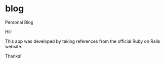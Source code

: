 # blog
Personal Blog

Hii!

This app was developed by taking references from the official Ruby on Rails website.

Thanks!

